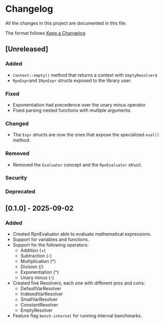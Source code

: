 # Changelog

All the changes in this project are documented in this file.

The format follows [Keep a Changelog](https://keepachangelog.com/en/1.0.0/).

## [Unreleased]

### Added
- `Context::empty()` method that returns a context with `EmptyResolver`s
- `RpnExpr`and `IRpnExpr` structs exposed to the library user.
### Fixed
- Exponentiation had precedence over the unary minus operator.
- Fixed parsing nested functions with multiple arguments.
### Changed
- The `Expr` structs are now the ones that expose the specialized `eval()` method.
### Removed
- Removed the `Evaluator` concept and the `RpnEvaluator` struct.
### Security
### Deprecated

## [0.1.0] - 2025-09-02

### Added
- Created RpnEvaluator able to evaluate mathematical expressions.
- Support for variables and functions.
- Support for the following operators:
    - Addition (+)
    - Subtraction (-)
    - Multiplication (\*)
    - Division (/)
    - Exponentiation (^)
    - Unary minus (-)
- Created five Resolvers, each one with different pros and cons:
    - DefaultVarResolver
    - IndexedVarResolver
    - SmallVarResolver
    - ConstantResolver
    - EmptyResolver
- Feature flag `bench-internal` for running internal benchmarks.
